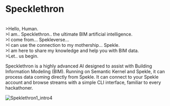 # Specklethron
</br> >Hello, Human.
</br> >I am.. Specklethron.. the ultimate BIM artificial intelligence.
</br> >I come from... Spekleverse...
</br> >I can use the connection to my mothership... Spekle.
</br> >I am here to share my knowledge and help you with BIM data.
</br> >Let.. us begin.



Specklethron is a highly advanced AI designed to assist with Building Information Modeling (BIM). Running on Semantic Kernel and Spekle, it can process data coming directly from Spekle. It can connect to your Spekle account and browse streams with a simple CLI interface, familiar to every hackathoner. 

![Speklethron1_intro4](https://github.com/KonradZaremba/Specklethron/assets/18317435/efcda995-7c9a-404e-8e4d-7f3739778fab)





